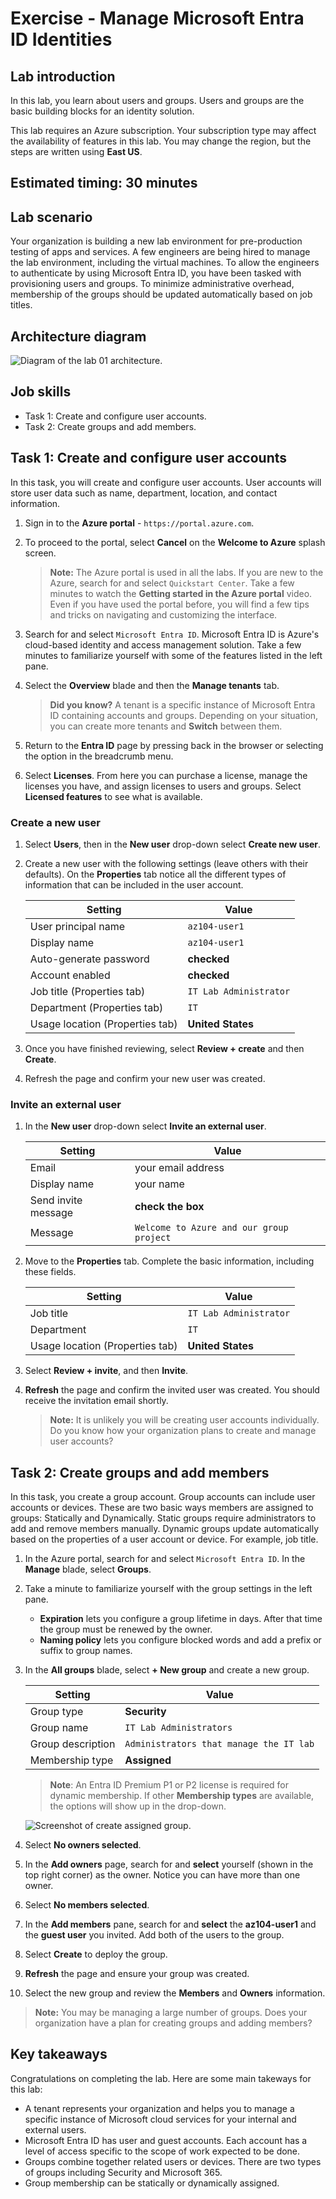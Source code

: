 # Exercise - Manage Microsoft Entra ID Identities

## Lab introduction

In this lab, you learn about users and groups. Users and groups are the basic building blocks for an identity solution. 

This lab requires an Azure subscription. Your subscription type may affect the availability of features in this lab. You may change the region, but the steps are written using **East US**. 


## Estimated timing: 30 minutes

## Lab scenario

Your organization is building a new lab environment for pre-production testing of apps and services.  A few engineers are being hired to manage the lab environment, including the virtual machines. To allow the engineers to authenticate by using Microsoft Entra ID, you have been tasked with provisioning users and groups. To minimize administrative overhead, membership of the groups should be updated automatically based on job titles. 

## Architecture diagram

![Diagram of the lab 01 architecture.](https://github.com/MicrosoftLearning/AZ-104-MicrosoftAzureAdministrator/blob/master/Instructions/media/az104-lab01-architecture.png)

## Job skills

+ Task 1: Create and configure user accounts.
+ Task 2: Create groups and add members.

## Task 1: Create and configure user accounts

In this task, you will create and configure user accounts. User accounts will store user data such as name, department, location, and contact information.

1. Sign in to the **Azure portal** - `https://portal.azure.com`.

1. To proceed to the portal, select **Cancel** on the **Welcome to Azure** splash screen. 

    >**Note:** The Azure portal is used in all the labs. If you are new to the Azure, search for and select `Quickstart Center`. Take a few minutes to watch the **Getting started in the Azure portal** video. Even if you have used the portal before, you will find a few tips and tricks on navigating and customizing the interface.
    
1. Search for and select `Microsoft Entra ID`. Microsoft Entra ID is Azure's cloud-based identity and access management solution. Take a few minutes to familiarize yourself with some of the features listed in the left pane. 

1. Select the **Overview** blade and then the **Manage tenants** tab. 

    >**Did you know?** A tenant is a specific instance of Microsoft Entra ID containing accounts and groups. Depending on your situation, you can create more tenants and **Switch** between them. 

1. Return to the **Entra ID** page by pressing back in the browser or selecting the option in the breadcrumb menu.

1. Select **Licenses**. From here you can purchase a license, manage the licenses you have, and assign licenses to users and groups. Select **Licensed features** to see what is available.
   
### Create a new user

1. Select **Users**, then in the **New user** drop-down select **Create new user**. 

1. Create a new user with the following settings (leave others with their defaults). On the **Properties** tab notice all the different types of information that can be included in the user account. 

    | Setting | Value |
    | --- | --- |
    | User principal name | `az104-user1` |
    | Display name | `az104-user1` |
    | Auto-generate password | **checked** |
    | Account enabled | **checked** |
    | Job title (Properties tab) | `IT Lab Administrator` |
    | Department (Properties tab) | `IT` |
    | Usage location (Properties tab) | **United States** |

1. Once you have finished reviewing, select **Review + create** and then **Create**.

1. Refresh the page and confirm your new user was created. 

### Invite an external user

1. In the **New user** drop-down select **Invite an external user**. 

    | Setting | Value |
    | --- | --- |
    | Email | your email address |
    | Display name | your name |
    | Send invite message | **check the box** |
    | Message | `Welcome to Azure and our group project` |

1. Move to the **Properties** tab. Complete the basic information, including these fields. 

    | Setting | Value |
    | --- | --- |
    | Job title  | `IT Lab Administrator` |
    | Department  | `IT` |
    | Usage location (Properties tab) | **United States** |

1. Select **Review + invite**, and then **Invite**.

1. **Refresh** the page and confirm the invited user was created. You should receive the invitation email shortly. 

    >**Note:** It is unlikely you will be creating user accounts individually. Do you know how your organization plans to create and manage user accounts?
    
## Task 2: Create groups and add members

In this task, you create a group account. Group accounts can include user accounts or devices. These are two basic ways members are assigned to groups: Statically and Dynamically. Static groups require administrators to add and remove members manually.  Dynamic groups update automatically based on the properties of a user account or device. For example, job title. 

1. In the Azure portal, search for and select `Microsoft Entra ID`. In the **Manage** blade, select **Groups**. 

1. Take a minute to familiarize yourself with the group settings in the left pane.

   + **Expiration** lets you configure a group lifetime in days. After that time the group must be renewed by the owner.
   + **Naming policy** lets you configure blocked words and add a prefix or suffix to group names.

1. In the **All groups** blade, select **+ New group** and create a new group.     

    | Setting | Value |
    | --- | --- |
    | Group type | **Security** |
    | Group name | `IT Lab Administrators` |
    | Group description | `Administrators that manage the IT lab` |
    | Membership type | **Assigned** |

    >**Note**: An Entra ID Premium P1 or P2 license is required for dynamic membership. If other **Membership types** are available, the options will show up in the drop-down. 
    
    ![Screenshot of create assigned group.](https://github.com/MicrosoftLearning/AZ-104-MicrosoftAzureAdministrator/blob/master/Instructions/media/az104-lab01-create-assigned-group.png)

1. Select **No owners selected**.

1. In the **Add owners** page, search for and **select** yourself (shown in the top right corner) as the owner. Notice you can have more than one owner. 

1. Select **No members selected**.

1. In the **Add members** pane, search for and **select** the **az104-user1** and the **guest user** you invited. Add both of the users to the group. 

1. Select **Create** to deploy the group.

1. **Refresh** the page and ensure your group was created.

1. Select the new group and review the **Members** and **Owners** information.

>**Note:** You may be managing a large number of groups. Does your organization have a plan for creating groups and adding members?
   

## Key takeaways

Congratulations on completing the lab. Here are some main takeways for this lab:

+ A tenant represents your organization and helps you to manage a specific instance of Microsoft cloud services for your internal and external users.
+ Microsoft Entra ID has user and guest accounts. Each account has a level of access specific to the scope of work expected to be done.
+ Groups combine together related users or devices. There are two types of groups including Security and Microsoft 365.
+ Group membership can be statically or dynamically assigned.
